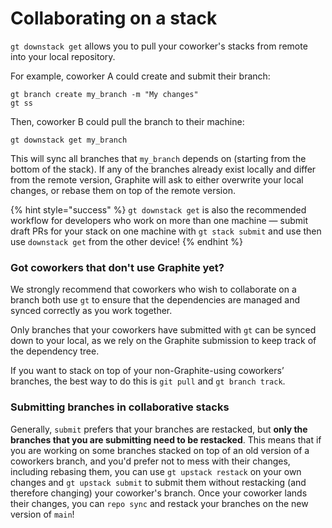 # Collaborating on a stack

`gt downstack get` allows you to pull your coworker's stacks from remote into your local repository.

For example, coworker A could create and submit their branch:

```
gt branch create my_branch -m "My changes"
gt ss
```

Then, coworker B could pull the branch to their machine:

```
gt downstack get my_branch
```

This will sync all branches that `my_branch` depends on (starting from the bottom of the stack).  If any of the branches already exist locally and differ from the remote version, Graphite will ask to either overwrite your local changes, or rebase them on top of the remote version.

{% hint style="success" %}
`gt downstack get` is also the recommended workflow for developers who work on more than one machine — submit draft PRs for your stack on one machine with `gt stack submit` and use then use `downstack get` from the other device!
{% endhint %}

### Got coworkers that don't use Graphite yet?

We strongly recommend that coworkers who wish to collaborate on a branch both use `gt` to ensure that the dependencies are managed and synced correctly as you work together.

Only branches that your coworkers have submitted with `gt` can be synced down to your local, as we rely on the Graphite submission to keep track of the dependency tree.

If you want to stack on top of your non-Graphite-using coworkers’ branches, the best way to do this is `git pull`  and  `gt branch track`.

### Submitting branches in collaborative stacks

Generally, `submit` prefers that your branches are restacked, but **only the branches that you are submitting need to be restacked**.  This means that if you are working on some branches stacked on top of an old version of a coworkers branch, and you'd prefer not to mess with their changes, including rebasing them, you can use `gt upstack restack` on your own changes and `gt upstack submit` to submit them without restacking (and therefore changing) your coworker's branch.  Once your coworker lands their changes, you can `repo sync` and restack your branches on the new version of `main`!
